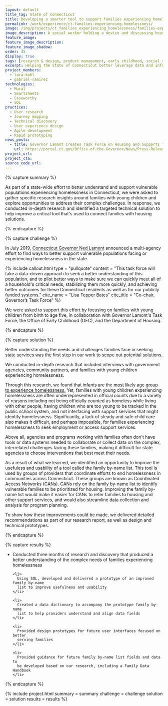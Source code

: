 ```yaml
---
layout: default
title_tag: State of Connecticut
title: Developing a smarter tool to support families experiencing homelessness
permalink: /work/experience/ct-families-experiencing-homelessness/
image: /img/projects/ct_families_experiencing_homelessness/families-experiencing-homelessness.svg
image_description: A social worker holding a device and discussing housing options with a family.
feature_image:
feature_image_description:
feature_image_shadow:
order: 45
display: true
tags: [research & design, product management, early childhood, social safety net, data & analytics, lara kohl, gabriel ramirez]
excerpt: Helping the State of Connecticut better leverage data and information to support families with young children experiencing homelessness.
project_members:
  - lara-kohl
  - gabriel-ramirez
technologies:
  - Mural
  - Smartsheets
  - Caseworthy
  - SQL
practices:
  - User research
  - Journey mapping
  - Technical discovery
  - User experience design
  - Agile development
  - Rapid prototyping
news_posts:
  - title: Governor Lamont Creates Task Force on Housing and Supports for Vulnerable Populations
    url: https://portal.ct.gov/Office-of-the-Governor/News/Press-Releases/2019/07-2019/Governor-Lamont-Creates-Task-Force-on-Housing-and-Supports-for-Vulnerable-Populations
project_url:
project_cta:
source_code_url:
---
```


{% capture summary %}
  <p>
    As part of a state-wide effort to better understand and support vulnerable
    populations experiencing homelessness in Connecticut, we were asked
    to gather specific research insights around families with young children
    and explore opportunities to address their complex challenges.
    In response, we conducted in-depth research and identified a targeted
    technical solution to help improve a critical tool that's used to
    connect families with housing solutions.
  </p>
{% endcapture %}

{% capture challenge %}
  <p>
    In July 2019, <a href="https://portal.ct.gov/Office-of-the-Governor/News/Press-Releases/2019/07-2019/Governor-Lamont-Creates-Task-Force-on-Housing-and-Supports-for-Vulnerable-Populations">Connecticut Governor Ned Lamont</a>
    announced a multi-agency effort to find ways to better support vulnerable
    populations facing or experiencing homelessness in the state.
  </p>

{% include callout.html
  type = "pullquote"
  content = "This task force will take a data-driven approach to seek a better understanding
      of this population, and to pilot better ways to make sure we can quickly meet
      all of a household's critical needs, stabilizing them more quickly, and achieving
      better outcomes for these Connecticut residents as well as for our publicly
      funded systems."
  cite_name = "Lisa Tepper Bates"
  cite_title = "Co-chair, Governor’s Task Force"
%}

  <p>
    We were asked to support this effort by focusing on families with young children from
    birth to age five, in collaboration with Governor Lamont's Task Force, the Office of Early
    Childhood (OEC), and the Department of Housing.
  </p>
{% endcapture %}

{% capture solution %}
  <p>
    Better understanding the needs and challenges families face in seeking state
    services was the first step in our work to scope out potential solutions.
  </p>

  <p>
    We conducted in-depth research that included interviews with government agencies,
    community partners, and families with young children experiencing homelessness.
  </p>

  <p>
    Through this research, we found that infants are the
    <a href="https://www.acf.hhs.gov/sites/default/files/opre/opre_homefam_brief3_hhs_children_02_24_2017_b508.pdf">most likely age group to experience homelessness.</a>
    Yet, families with young children experiencing homelessness are often underrepresented
    in official counts due to a variety of reasons including not being officially
    counted as homeless while living with other people, having children who are too
    young to be tracked in the public school system, and not interfacing with support
    services that might identify homelessness. Significantly, a lack of steady and
    safe child care also makes it difficult, and perhaps impossible, for families
    experiencing homelessness to seek employment or access support services.
  </p>

  <p>
    Above all, agencies and programs working with families often don't have tools
    or data systems needed to collaborate or collect data on the complex, interrelated
    challenges facing these families, making it difficult for state agencies to
    choose interventions that best meet their needs.
  </p>

  <p>
    As a result of what we learned, we identified an opportunity to improve
    the usefuless and usability of a tool called the family by-name list. This tool
    is used by groups of providers that coordinate efforts to end homelessness in communities
    across Connecticut. These groups are known as Coordinated Access Networks (CANs).
    CANs rely on the family by-name list to identify vulnerable families to be prioritized
    for housing. Improving the family by-name list would make it easier for CANs to refer
    families to housing and other support services, and would also streamline data collection and
    analysis for program planning.
  </p>

  <p>
    To show how these improvements could be made, we delivered detailed recommendations
    as part of our research report, as well as design and technical prototypes.
  </p>
{% endcapture %}

{% capture results %}
  <ul>
    <li>
      Conducted three months of research and discovery that produced a better
      understanding of the complex needs of families experiencing homelessness
    </li>

    <li>
      Using SQL, developed and delivered a prototype of an improved family by-name
      list to improve usefulness and usability
    </li>

    <li>
      Created a data dictionary to accompany the prototype family by-name
      list to help providers understand and align data fields
    </li>

    <li>
      Provided design prototypes for future user interfaces focused on better
      serving families
    </li>

    <li>
      Provided guidance for future family by-name list fields and data to
      be developed based on our research, including a Family Data Handbook
    </li>
  </ul>
{% endcapture %}

{% include project.html
  summary = summary
  challenge = challenge
  solution = solution
  results = results
%}
